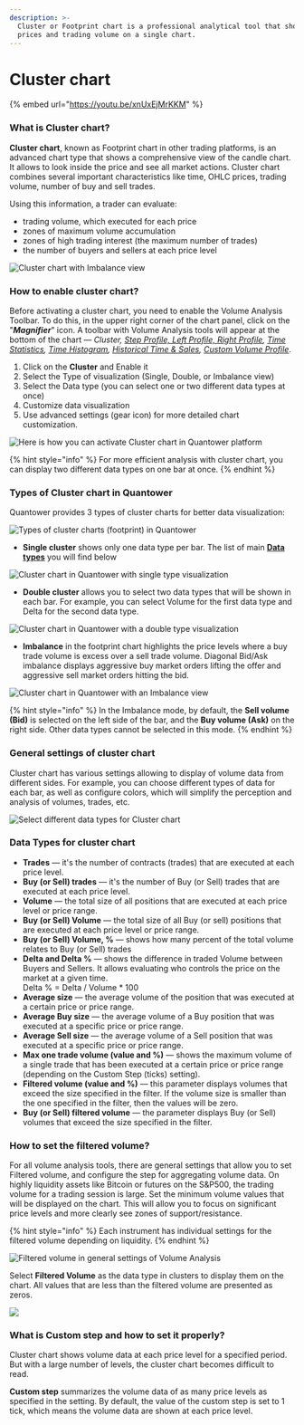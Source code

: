 ```yaml
---
description: >-
  Cluster or Footprint chart is a professional analytical tool that shows OHLC
  prices and trading volume on a single chart.
---
```


# Cluster chart

{% embed url="https://youtu.be/xnUxEjMrKKM" %}

### What is Cluster chart?

**Cluster chart**, known as Footprint chart in other trading platforms, is an advanced chart type that shows a comprehensive view of the candle chart. It allows to look inside the price and see all market actions. Cluster chart combines several important characteristics like time, OHLC prices, trading volume, number of buy and sell trades.

Using this information, a trader can evaluate:

* trading volume, which executed for each price
* zones of maximum volume accumulation
* zones of high trading interest (the maximum number of trades)
* the number of buyers and sellers at each price level

![Cluster chart with Imbalance view ](../../../.gitbook/assets/cluster-chart.png)

### How to enable cluster chart?

Before activating a cluster chart, you need to enable the Volume Analysis Toolbar. To do this, in the upper right corner of the chart panel, click on the "_**Magnifier**_" icon. A toolbar with Volume Analysis tools will appear at the bottom of the chart — _Cluster,_ [_Step Profile, Left Profile, Right Profile_](volume-profiles.md)_,_ [_Time Statistics_](time-statistics.md)_,_ [_Time Histogram_](time-histogram.md)_,_ [_Historical Time & Sales_](historical-time-and-sales.md)_,_ [_Custom Volume Profile_](volume-profiles.md#custom-volume-profile).

1. Click on the **Cluster** and Enable it
2. Select the Type of visualization (Single, Double, or Imbalance view)
3. Select the Data type (you can select one or two different data types at once)
4. Customize data visualization
5. Use advanced settings (gear icon) for more detailed chart customization.

![Here is how you can activate Cluster chart in Quantower platform](<../../../.gitbook/assets/cluster activation.gif>)

{% hint style="info" %}
For more efficient analysis with cluster chart, you can display two different data types on one bar at once.
{% endhint %}

### Types of Cluster chart in Quantower

Quantower provides 3 types of cluster charts for better data visualization:

![Types of cluster charts (footprint) in Quantower](<../../../.gitbook/assets/image (360) (1).png>)

* **Single cluster** shows only one data type per bar. The list of main [**Data types**](cluster-chart.md#data-types-for-cluster-chart) you will find below

![Cluster chart in Quantower with single type visualization](<../../../.gitbook/assets/image (357) (1) (1).png>)

* **Double cluster** allows you to select two data types that will be shown in each bar. For example, you can select Volume for the first data type and Delta for the second data type.

![Cluster chart in Quantower with a double type visualization](<../../../.gitbook/assets/image (361).png>)

* **Imbalance** in the footprint chart highlights the price levels where a buy trade volume is excess over a sell trade volume. Diagonal Bid/Ask imbalance displays aggressive buy market orders lifting the offer and aggressive sell market orders hitting the bid.

![Cluster chart in Quantower with an Imbalance view](<../../../.gitbook/assets/image (359) (1).png>)

{% hint style="info" %}
In the Imbalance mode, by default, the **Sell volume (Bid)** is selected on the left side of the bar, and the **Buy volume (Ask)** on the right side. Other data types cannot be selected in this mode.
{% endhint %}

### General settings of cluster chart

Cluster chart has various settings allowing to display of volume data from different sides. For example, you can choose different types of data for each bar, as well as configure colors, which will simplify the perception and analysis of volumes, trades, etc.

![Select different data types for Cluster chart](../../../.gitbook/assets/cluster-data-type.gif)

### Data Types for cluster chart

* **Trades** — it's the number of contracts (trades) that are executed at each price level.
* **Buy (or Sell) trades** — it's the number of Buy (or Sell) trades that are executed at each price level.
* **Volume** — the total size of all positions that are executed at each price level or price range.
* **Buy (or Sell) Volume** — the total size of all Buy (or sell) positions that are executed at each price level or price range.
* **Buy (or Sell) Volume, %** — shows how many percent of the total volume relates to Buy (or Sell) trades
* **Delta and Delta %** — shows the difference in traded Volume between Buyers and Sellers. It allows evaluating who controls the price on the market at a given time. \
  Delta % = Delta / Volume \* 100
* **Average size** — the average volume of the position that was executed at a certain price or price range.
* **Average Buy size** — the average volume of a Buy position that was executed at a specific price or price range.
* **Average Sell size** — the average volume of a Sell position that was executed at a specific price or price range.
* **Max one trade volume (value and %)** — shows the maximum volume of a single trade that has been executed at a certain price or price range (depending on the Custom Step (ticks) setting).
* **Filtered volume (value and %)** — this parameter displays volumes that exceed the size specified in the filter. If the volume size is smaller than the one specified in the filter, then the values will be zero.
* **Buy (or Sell) filtered volume** — the parameter displays Buy (or Sell) volumes that exceed the size specified in the filter.

### How to set the filtered volume?

For all volume analysis tools, there are general settings that allow you to set Filtered volume, and configure the step for aggregating volume data. On highly liquidity assets like Bitcoin or futures on the S\&P500, the trading volume for a trading session is large. Set the minimum volume values that will be displayed on the chart. This will allow you to focus on significant price levels and more clearly see zones of support/resistance.

{% hint style="info" %}
Each instrument has individual settings for the filtered volume depending on liquidity.
{% endhint %}

![Filtered volume in general settings of Volume Analysis](../../../.gitbook/assets/filtered-volume.png)

Select **Filtered Volume** as the data type in clusters to display them on the chart. All values that are less than the filtered volume are presented as zeros.

![](<../../../.gitbook/assets/image (79).png>)

### What is Custom step and how to set it properly?

Cluster chart shows volume data at each price level for a specified period. But with a large number of levels, the cluster chart becomes difficult to read.&#x20;

**Custom step** summarizes the volume data of as many price levels as specified in the setting. By default, the value of the custom step is set to 1 tick, which means the volume data are shown at each price level.
